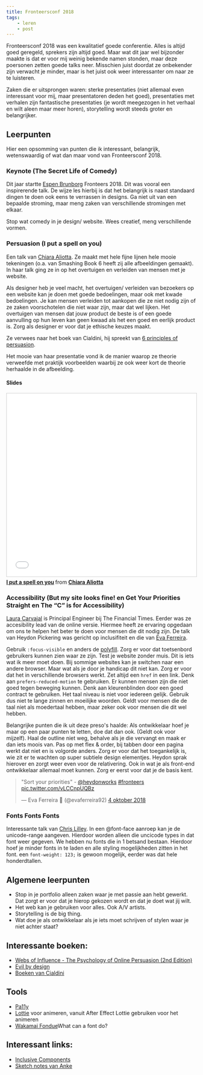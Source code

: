 ```yaml
---
title: Fronteersconf 2018
tags: 
    - leren
    - post
---
```


Fronteersconf 2018 was een kwalitatief goede conferentie. Alles is altijd goed geregeld, sprekers zijn altijd goed. Maar wat dit jaar wel bijzonder maakte is dat er voor mij weinig bekende namen stonden, maar deze poersonen zetten goede talks neer. Misschien juist doordat ze onbekender zijn verwacht je minder, maar is het juist ook weer interessanter om naar ze te luisteren.

Zaken die er uitsprongen waren: sterke presentaties (niet allemaal even interessant voor mij, maar presentatoren deden het goed), presentaties met verhalen zijn fantastische presentaties (je wordt meegezogen in het verhaal en wilt aleen maar meer horen), storytelling wordt steeds groter en belangrijker.



## Leerpunten
Hier een opsomming van punten die ik interessant, belangrijk, wetenswaardig of wat dan maar vond van Fronteersconf 2018. 



### Keynote (The Secret Life of Comedy)
Dit jaar startte [Espen Brunborg](https://twitter.com/ebrunborg) Fronteers 2018. Dit was vooral een inspirerende talk. De wijze les hierbij is dat het belangrijk is naast standaard dingen te doen ook eens te verrassen in designs. Ga niet uit van een bepaalde stroming, maar meng zaken van verschillende stromingen met elkaar.

Stop wat comedy in je design/ website. Wees creatief, meng verschillende vormen. 



### Persuasion (I put a spell on you)
Een talk van [Chiara Aliotta](https://twitter.com/ChiaraAliotta). Ze maakt met hele fijne lijnen hele mooie tekeningen (o.a. van Smashing Book 6 heeft zij alle afbeeldingen gemaakt). In haar talk ging ze in op het overtuigen en verleiden van mensen met je website. 

Als designer heb je veel macht, het overtuigen/ verleiden van bezoekers op een website kan je doen met goede bedoelingen, maar ook met kwade bedoelingen. Je kan mensen verleiden tot aankopen die ze niet nodig zijn of ze zaken voorschotelen die niet waar zijn, maar dat wel lijken. 
Het overtuigen van mensen dat jouw product de beste is of een goede aanvulling op hun leven kan geen kwaad als het een goed en eerlijk product is.
Zorg als designer er voor dat je ethische keuzes maakt.

Ze verwees naar het boek van Cialdini, hij spreekt van [6 principles of persuasion](https://www.influenceatwork.com/principles-of-persuasion/).

Het mooie van haar presentatie vond ik de manier waarop ze theorie verweefde met praktijk voorbeelden waarbij ze ook weer kort de theorie herhaalde in de afbeelding.


#### Slides
<iframe src="//www.slideshare.net/slideshow/embed_code/key/MeXVppbUzFFdFK" width="595" height="485" frameborder="0" marginwidth="0" marginheight="0" scrolling="no" style="border:1px solid #CCC; border-width:1px; margin-bottom:5px; max-width: 100%;" allowfullscreen> </iframe> <div style="margin-bottom:5px"> <strong> <a href="//www.slideshare.net/chiaraaliotta7/i-put-a-spell-on-you-118545806" title="I put a spell on you" target="_blank">I put a spell on you</a> </strong> from <strong><a href="https://www.slideshare.net/chiaraaliotta7" target="_blank">Chiara Aliotta</a></strong> </div>



### Accessibility (But my site looks fine! en Get Your Priorities Straight en The “C” is for Accessibility)
[Laura Carvajal](https://twitter.com/lc512k) is Principal Engineer bij The Financial Times. Eerder was ze accesibility lead van de online versie. Hiermee heeft ze ervaring opgedaan om ons te helpen het beter te doen voor mensen die dit nodig zijn.
De talk van Heydon Pickering was gericht op inclusifiteit en die van [Eva Ferreira](https://twitter.com/evaferreira92).


Gebruik `:focus-visible` en anders de [polyfill](https://github.com/WICG/focus-visible). Zorg er voor dat toetsenbord gebruikers kunnen zien waar ze zijn.
Test je website zonder muis. Dit is iets wat ik meer moet doen. 
Bij sommige websites kan je switchen naar een andere browser. Maar wat als je door je handicap dit niet kan. Zorg er voor dat het in verschillende browsers werkt.
Zet altijd een `href` in een link.
Denk aan `prefers-reduced-motion` te gebruiken. Er kunnen mensen zijn die niet goed tegen beweging kunnen.
Denk aan kleurenblinden door een goed contract te gebruiken.
Het taal niveau is niet voor iedereen gelijk. Gebruik dus niet te lange zinnen en moeilijke woorden. Geldt voor mensen die de taal niet als moedertaal hebben, maar zeker ook voor mensen die dit wel hebben.


Belangrijke punten die ik uit deze preso's haalde:
Als ontwikkelaar hoef je maar op een paar punten te letten, doe dat dan ook. (Geldt ook voor mijzelf).
Haal de outline niet weg, behalve als je die vervangt en maak er dan iets moois van.
Pas op met flex & order, bij tabben door een pagina werkt dat niet en is volgorde anders.
Zorg er voor dat het toegankelijk is, wie zit er te wachten op super subtiele design elementjes. Heydon sprak hierover en zorgt weer even voor de relativering. Ook in wat je als front-end ontwikkelaar allemaal moet kunnen. Zorg er eerst voor dat je de basis kent. 

<blockquote class="twitter-tweet" data-lang="nl"><p lang="en" dir="ltr">&quot;Sort your priorities&quot; - <a href="https://twitter.com/heydonworks?ref_src=twsrc%5Etfw">@heydonworks</a> <a href="https://twitter.com/hashtag/fronteers?src=hash&amp;ref_src=twsrc%5Etfw">#fronteers</a> <a href="https://t.co/vLCCnpUQBz">pic.twitter.com/vLCCnpUQBz</a></p>&mdash; Eva Ferreira 💚 (@evaferreira92) <a href="https://twitter.com/evaferreira92/status/1047847799734378498?ref_src=twsrc%5Etfw">4 oktober 2018</a></blockquote>
<script async src="https://platform.twitter.com/widgets.js" charset="utf-8"></script>


### Fonts Fonts Fonts
Interessante talk van [Chris Lilley](https://twitter.com/svgeesus). 
In een @font-face aanroep kan je de unicode-range aangeven. Hierdoor worden alleen die uncicode types in dat font weer gegeven.
We hebben nu fonts die in 1 betsand bestaan. Hierdoor hoef je minder fonts in te laden en alle styling mogelijkheden zitten in het font. een `font-weight: 123;` is gewoon mogelijk, eerder was dat hele honderdtallen.


## Algemene leerpunten
- Stop in je portfolio alleen zaken waar je met passie aan hebt gewerkt. Dat zorgt er voor dat je hierop gekozen wordt en dat je doet wat jij wilt. 
- Het web kan je gebruiken voor alles. Ook A/V artists.
- Storytelling is de big thing.
- Wat doe je als ontwikkelaar als je iets moet schrijven of stylen waar je niet achter staat?


## Interessante boeken:
- [Webs of Influence - The Psychology of Online Persuasion (2nd Edition)](https://www.bol.com/nl/f/webs-of-influence/9200000002859627/)
- [Evil by design](https://evilbydesign.info/)
- [Boeken van Cialdini](https://www.influenceatwork.com/)


## Tools
- [Pa11y](https://twitter.com/pa11yorg)
- [Lottie](https://airbnb.design/lottie/) voor animeren, vanuit After Effect Lottie gebruiken voor het animeren
- [Wakamai Fondue](https://wakamaifondue.com/)What can a font do?



## Interessant links:
- [Inclusive Components](https://inclusive-components.design/)
- [Sketch notes van Anke](https://twitter.com/i/moments/1049300181647282178)